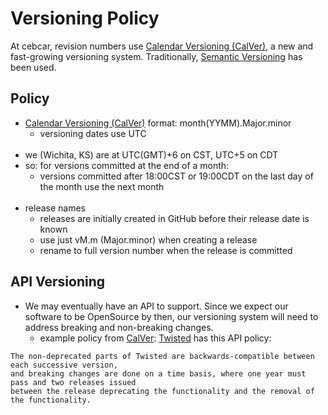 #  Versioning Policy
At cebcar, revision numbers use [Calendar Versioning (CalVer)](https://calver.org/overview.html), a new and fast-growing versioning system.
Traditionally, [Semantic Versioning](https://semver.org) has been used.

## Policy
-  [Calendar Versioning (CalVer)](https://calver.org/overview.html) format: month(YYMM).Major.minor
   - versioning dates use UTC<br/><br/>
  - we (Wichita, KS) are at UTC(GMT)+6 on CST, UTC+5 on CDT
  - so: for versions committed at the end of a month:
    - versions committed after 18:00CST or 19:00CDT on the last day of the month use the next month<br/><br/>
- release names
  - releases are initially created in GitHub before their release date is known
  - use just vM.m (Major.minor) when creating a release
  - rename to full version number when the release is committed
## API Versioning
- We may eventually have an API to support. Since we expect our software to be OpenSource by then,
  our versioning system will need to address breaking and non-breaking changes.
  - example policy from [CalVer](https://calver.org/overview.html): [Twisted](https://twistedmatrix.com) has this API policy:
```text
The non-deprecated parts of Twisted are backwards-compatible between each successive version, 
and breaking changes are done on a time basis, where one year must pass and two releases issued 
between the release deprecating the functionality and the removal of the functionality.
```
